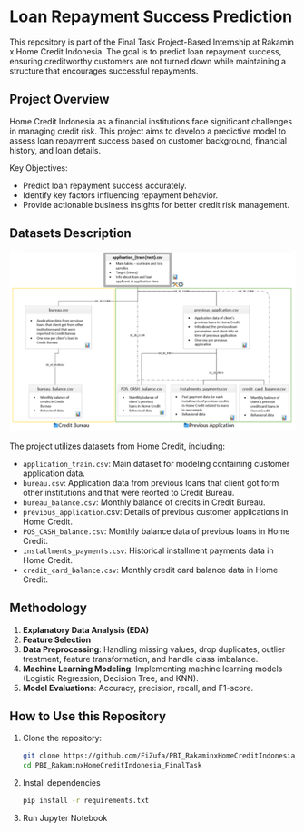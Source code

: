 # Loan Repayment Success Prediction
This repository is part of the Final Task Project-Based Internship at Rakamin x Home Credit Indonesia. The goal is to predict loan repayment success, ensuring creditworthy customers are not turned down while maintaining a structure that encourages successful repayments.

## Project Overview
Home Credit Indonesia as a financial institutions face significant challenges in managing credit risk. This project aims to develop a predictive model to assess loan repayment success based on customer background, financial history, and loan details.

Key Objectives:
- Predict loan repayment success accurately.
- Identify key factors influencing repayment behavior.
- Provide actionable business insights for better credit risk management.

## Datasets Description

![Datasets overview](dataset_desc.png)

The project utilizes datasets from Home Credit, including:

- `application_train.csv`: Main dataset for modeling containing customer application data.
- `bureau.csv`: Application data from previous loans that client got form other institutions and that were reorted to Credit Bureau.
- `bureau_balance.csv`: Monthly balance of credits in Credit Bureau.
- `previous_application`.csv: Details of previous customer applications in Home Credit. 
- `POS_CASH_balance.csv`: Monthly balance data of previous loans in Home Credit.
- `installments_payments.csv`: Historical installment payments data in Home Credit.
- `credit_card_balance.csv`: Monthly credit card balance data in Home Credit.

## Methodology

1. **Explanatory Data Analysis (EDA)**
2. **Feature Selection**
3. **Data Preprocessing**: Handling missing values, drop duplicates, outlier treatment, feature transformation, and handle class imbalance.
4. **Machine Learning Modeling**: Implementing machine learning models (Logistic Regression, Decision Tree, and KNN).
5. **Model Evaluations**: Accuracy, precision, recall, and F1-score.

## How to Use this Repository

1. Clone the repository:
   ```bash
   git clone https://github.com/FiZufa/PBI_RakaminxHomeCreditIndonesia_FinalTask.git
   cd PBI_RakaminxHomeCreditIndonesia_FinalTask
2. Install dependencies
    ```bash
    pip install -r requirements.txt
3. Run Jupyter Notebook
